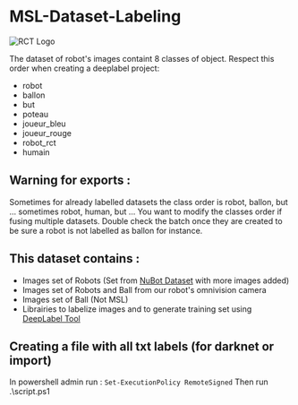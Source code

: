 # MSL-Dataset-Labeling
![RCT Logo](https://rct.univ-tln.fr/wp-content/uploads/IMG_0206-1.jpg)

The dataset of robot's images containt 8 classes of object.
Respect this order when creating a deeplabel project:

* robot
* ballon
* but
* poteau
* joueur_bleu
* joueur_rouge
* robot_rct
* humain


## Warning for exports :
Sometimes for already labelled datasets the class order is robot, ballon, but ...
sometimes robot, human, but ...
You want to modify the classes order if fusing multiple datasets. Double check the batch once they are created to be sure a robot is not labelled as ballon for instance.

## This dataset contains :

* Images set of Robots (Set from [NuBot Dataset](https://github.com/Abbyls/robocup-MSL-dataset) with more images added)
* Images set of Robots and Ball from our robot's omnivision camera
* Images set of Ball (Not MSL)
* Librairies to labelize images and to generate training set using [DeepLabel Tool](https://github.com/jveitchmichaelis/deeplabel)


## Creating a file with all txt labels (for darknet or import)
In powershell admin run : `Set-ExecutionPolicy RemoteSigned`
Then run .\script.ps1
